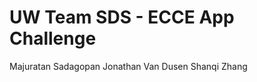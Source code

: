 UW Team SDS - ECCE App Challenge
==================

Majuratan Sadagopan
Jonathan Van Dusen
Shanqi Zhang